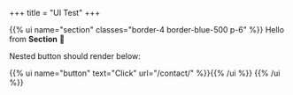 +++
title = "UI Test"
+++

{{% ui name="section" classes="border-4 border-blue-500 p-6" %}}
Hello from **Section** 👋

Nested button should render below:

{{% ui name="button" text="Click" url="/contact/" %}}{{% /ui %}}
{{% /ui %}}
